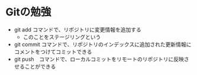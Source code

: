 # Gitの勉強
- git add コマンドで、リポジトリに変更情報を追加する
    - このことをステージリングという
- git commit コマンドで、リポジトリのインデックスに追加された更新情報にコメントをつけてコミットできる
- git push　コマンドで、ローカルコミットをリモートのリポジトリに反映させることができる